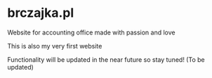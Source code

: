 # brczajka.pl
Website for accounting office made with passion and love


This is also my very first website

Functionality will be updated in the near future so stay tuned! (To be updated)
